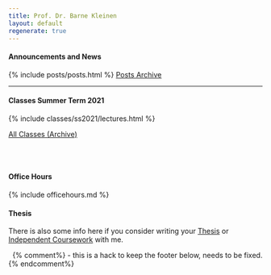 ```yaml
---
title: Prof. Dr. Barne Kleinen
layout: default
regenerate: true
---
```


<div class = "above">
  <h4>Announcements and News</h4>
  {% include posts/posts.html %}
  <a align = "right" href="{{ site.baseurl }}/news/">Posts Archive</a>
</div>
<hr/>

<div class = "box">
<h4>Classes Summer Term 2021</h4>
<div>
{% include classes/ss2021/lectures.html %}
</div>

<a href="{{ site.baseurl }}/classes/">All Classes (Archive)</a>

<br/><br/>
</div>

<div class = "box">
<h4>Office Hours</h4>
  {% include officehours.md %}
<br/>
</div>


<div class = "box">
<h4>Thesis</h4>
<p>There is also some info here if you consider writing your <a href="studies/thesis/">Thesis</a> or <a href="studies/ic/">Independent Coursework</a> with me.</p>
</div>  

<div class = "below">
&nbsp;
{% comment%}
- this is a hack to keep the footer below, needs to be fixed.
{% endcomment%}
</div>
